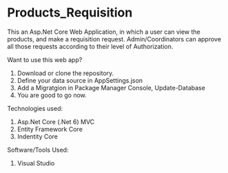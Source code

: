 # Products_Requisition
This an Asp.Net Core Web Application, in which a user can view the products, and make a requisition request. 
Admin/Coordinators can approve all those requests according to their level of Authorization.

Want to use this web app?

1. Download or clone the repository.
2. Define your data source in AppSettings.json
3. Add a Migratgion in Package Manager Console, Update-Database
4. You are good to go now.

Technologies used:

1. Asp.Net Core (.Net 6) MVC
2. Entity Framework Core
3. Indentity Core

Software/Tools Used:

1. Visual Studio
